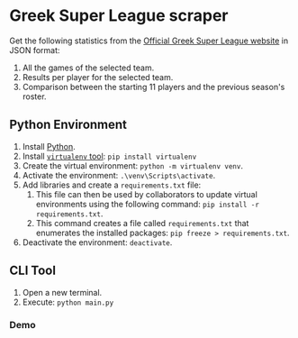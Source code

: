 # Greek Super League scraper

Get the following statistics from the [Official Greek Super League website](https://www.slgr.gr/en/) in JSON format:

1. All the games of the selected team.
2. Results per player for the selected team.
3. Comparison between the starting 11 players and the previous season's roster.


## Python Environment

1. Install [Python](https://www.python.org/).
2. Install [`virtualenv` tool](https://virtualenv.pypa.io/en/stable/): `pip install virtualenv`
3. Create the virtual environment: `python -m virtualenv venv`.
4. Activate the environment: `.\venv\Scripts\activate`.
5. Add libraries and create a `requirements.txt` file:
   1. This file can then be used by collaborators to update virtual environments using the following command: `pip install -r requirements.txt`.
   2. This command creates a file called `requirements.txt` that enumerates the installed packages: `pip freeze > requirements.txt`.
6. Deactivate the environment: `deactivate`.

## CLI Tool

1. Open a new terminal.
2. Execute: `python main.py`

### Demo


